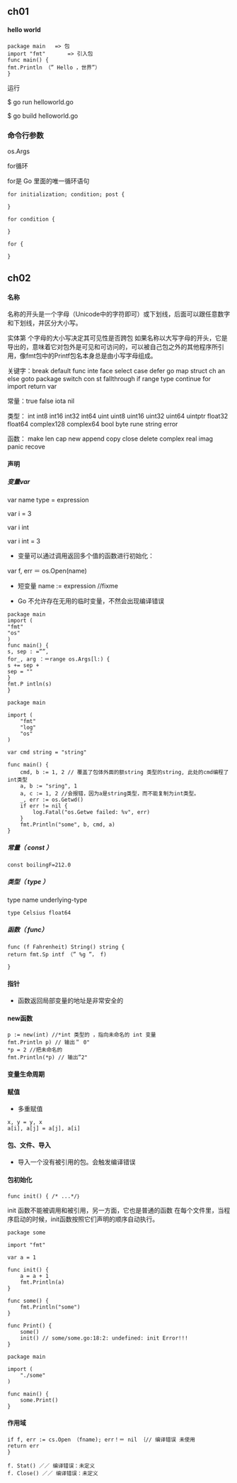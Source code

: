 ## ch01

#### hello world


```
package main   => 包
import "fmt"       => 引入包      
func main() { 
fmt.Println （” Hello ，世界”）
}

```

运行

$ go run helloworld.go

$ go build helloworld.go

### 命令行参数

os.Args

for循环

for是 Go 里面的唯一循环语句

```
for initialization; condition; post { 

}

for condition {
    
}

for {
    
}
```

## ch02

#### 名称 

名称的开头是一个字母（Unicode中的字符即可）或下划线，后面可以跟任意数字和下划线，并区分大小写。


实体第 个字母的大小写决定其可见性是否跨包 如果名称以大写字母的开头，它是导出的，意味着它对包外是可见和可访问的，可以被自己包之外的其他程序所引用，像fmt包中的Printf包名本身总是由小写字母组成。


关键字：break default func inte face select 
case defer go map struct 
ch an else goto package switch 
con st fallthrough if range type 
continue for  import return var

常量：true false iota nil 

类型： int int8 int16 int32 int64 
uint uint8 uint16 uint32 uint64 uintptr 
float32 float64 complex128 complex64 
bool byte rune string error 

函数： make len cap new append copy close delete 
complex real imag 
panic recove


#### 声明

##### 变量var 


var name type = expression

var i = 3

var i int

var i int = 3



- 变量可以通过调用返回多个值的函数进行初始化：

var f, err ＝ os.Open(name) 

- 短变量 name := expression  //fixme



- Go 不允许存在无用的临时变量，不然会出现编译错误

```
package main 
import ( 
"fmt"
"os" 
)
func main() { 
s, sep : =””, 
for_, arg ：＝range os.Args[l:) { 
s += sep + 
sep = ""
} 
fmt.P intln(s)
}
```



```
package main

import (
	"fmt"
	"log"
	"os"
)

var cmd string = "string"

func main() {
	cmd, b := 1, 2 // 覆盖了包体外面的额string 类型的string, 此处的cmd编程了int类型
	a, b := "sring", 1
	a, c := 1, 2 //会报错，因为a是string类型，而不能复制为int类型。
	_, err := os.Getwd()
	if err != nil {
		log.Fatal("os.Getwe failed: %v", err)
	}
	fmt.Println("some", b, cmd, a)
}
```




##### 常量（ const ）

```
const boilingF=212.0
```


##### 类型（ type ）

type name underlying-type

```
type Celsius float64
```


##### 函数（ func）


```
func (f Fahrenheit) String() string { 
return fmt.Sp intf （” %g ”， f) 
    
}
```


#### 指针

- 函数返回局部变量的地址是非常安全的


#### new函数

```
p := new(int) //*int 类型的 ，指向未命名的 int 变量
fmt.Println p) // 输出＂ 0"
*p = 2 //把未命名的 
fmt.Println(*p) // 输出”2"
```

#### 变量生命周期

#### 赋值 
- 多重赋值

```
x, y = y, x 
a[i], a[j] = a[j], a[i]
```

#### 包、文件、导入
- 导入一个没有被引用的包。会触发编译错误


#### 包初始化


```
func init() { /* ...*/｝
```
init 函数不能被调用和被引用，另一方面，它也是普通的函数 在每个文件里，当程序启动的时候，init函数按照它们声明的顺序自动执行。

```
package some

import "fmt"

var a = 1

func init() {
	a = a + 1
	fmt.Println(a)
}

func some() {
	fmt.Println("some")
}

func Print() {
	some()
	init() // some/some.go:18:2: undefined: init Error!!!
}
```

```
package main

import (
	"./some"
)

func main() {
	some.Print()
}
```

#### 作用域

```
if f, err := cs.Open （fname); err！＝ nil ｛// 编译错误 未使用
return err 
}

f. Stat() ／／ 编译错误：未定义
f. Close() ／／ 编译错误：未定义
```
